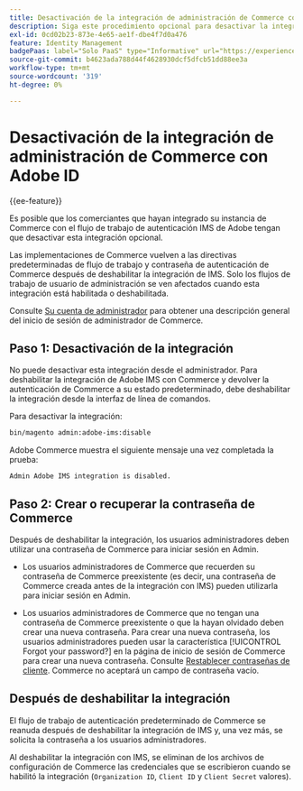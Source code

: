 ```yaml
---
title: Desactivación de la integración de administración de Commerce con Adobe ID
description: Siga este procedimiento opcional para desactivar la integración de Adobe Commerce Admin con Adobe IMS.
exl-id: 0cd02b23-873e-4e65-ae1f-dbe4f7d0a476
feature: Identity Management
badgePaas: label="Solo PaaS" type="Informative" url="https://experienceleague.adobe.com/en/docs/commerce/user-guides/product-solutions" tooltip="Se aplica solo a proyectos de Adobe Commerce en la nube (infraestructura PaaS administrada por Adobe) y a proyectos locales."
source-git-commit: b4623ada788d44f4628930dcf5dfcb51dd88ee3a
workflow-type: tm+mt
source-wordcount: '319'
ht-degree: 0%

---
```


# Desactivación de la integración de administración de Commerce con Adobe ID

{{ee-feature}}

Es posible que los comerciantes que hayan integrado su instancia de Commerce con el flujo de trabajo de autenticación IMS de Adobe tengan que desactivar esta integración opcional.

Las implementaciones de Commerce vuelven a las directivas predeterminadas de flujo de trabajo y contraseña de autenticación de Commerce después de deshabilitar la integración de IMS. Solo los flujos de trabajo de usuario de administración se ven afectados cuando esta integración está habilitada o deshabilitada.

Consulte [Su cuenta de administrador](https://experienceleague.adobe.com/docs/commerce-admin/start/admin/admin-signin.html) para obtener una descripción general del inicio de sesión de administrador de Commerce.

## Paso 1: Desactivación de la integración

No puede desactivar esta integración desde el administrador. Para deshabilitar la integración de Adobe IMS con Commerce y devolver la autenticación de Commerce a su estado predeterminado, debe deshabilitar la integración desde la interfaz de línea de comandos.

Para desactivar la integración:

```bash
bin/magento admin:adobe-ims:disable
```

Adobe Commerce muestra el siguiente mensaje una vez completada la prueba:

```
Admin Adobe IMS integration is disabled.
```

## Paso 2: Crear o recuperar la contraseña de Commerce

Después de deshabilitar la integración, los usuarios administradores deben utilizar una contraseña de Commerce para iniciar sesión en Admin.

* Los usuarios administradores de Commerce que recuerden su contraseña de Commerce preexistente (es decir, una contraseña de Commerce creada antes de la integración con IMS) pueden utilizarla para iniciar sesión en Admin.

* Los usuarios administradores de Commerce que no tengan una contraseña de Commerce preexistente o que la hayan olvidado deben crear una nueva contraseña. Para crear una nueva contraseña, los usuarios administradores pueden usar la característica [!UICONTROL Forgot your password?] en la página de inicio de sesión de Commerce para crear una nueva contraseña. Consulte [Restablecer contraseñas de cliente](https://experienceleague.adobe.com/docs/commerce-admin/customers/customer-accounts/configure/password-reset.html). Commerce no aceptará un campo de contraseña vacío.

## Después de deshabilitar la integración

El flujo de trabajo de autenticación predeterminado de Commerce se reanuda después de deshabilitar la integración de IMS y, una vez más, se solicita la contraseña a los usuarios administradores.

Al deshabilitar la integración con IMS, se eliminan de los archivos de configuración de Commerce las credenciales que se escribieron cuando se habilitó la integración (`Organization ID`, `Client ID` y `Client Secret` valores).
